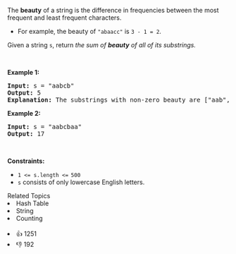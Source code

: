 <p>The <strong>beauty</strong> of a string is the difference in frequencies between the most frequent and least frequent characters.</p>

<ul> 
 <li>For example, the beauty of <code>"abaacc"</code> is <code>3 - 1 = 2</code>.</li> 
</ul>

<p>Given a string <code>s</code>, return <em>the sum of <strong>beauty</strong> of all of its substrings.</em></p>

<p>&nbsp;</p> 
<p><strong class="example">Example 1:</strong></p>

<pre>
<strong>Input:</strong> s = "aabcb"
<strong>Output:</strong> 5
<strong>Explanation: </strong>The substrings with non-zero beauty are ["aab","aabc","aabcb","abcb","bcb"], each with beauty equal to 1.</pre>

<p><strong class="example">Example 2:</strong></p>

<pre>
<strong>Input:</strong> s = "aabcbaa"
<strong>Output:</strong> 17
</pre>

<p>&nbsp;</p> 
<p><strong>Constraints:</strong></p>

<ul> 
 <li><code>1 &lt;= s.length &lt;=<sup> </sup>500</code></li> 
 <li><code>s</code> consists of only lowercase English letters.</li> 
</ul>

<div><div>Related Topics</div><div><li>Hash Table</li><li>String</li><li>Counting</li></div></div><br><div><li>👍 1251</li><li>👎 192</li></div>